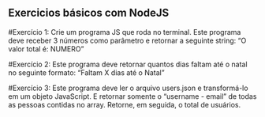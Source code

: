 ## Exercicios básicos com NodeJS

#Exercício 1: 
Crie um programa JS que roda no terminal. Este programa deve receber 3 números como parâmetro e retornar a seguinte string: “O valor total é: NUMERO”

#Exercício 2:
Este programa deve retornar quantos dias faltam até o natal no seguinte formato: “Faltam X dias até o Natal”

#Exercício 3:
Este programa deve ler o arquivo users.json e transformá-lo em um objeto JavaScript. E retornar somente o “username - email” de todas as pessoas contidas no array. Retorne, em seguida, o total de usuários.

